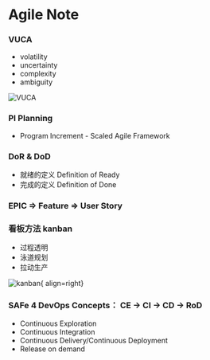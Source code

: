 # Agile Note

### VUCA
- volatility
- uncertainty
- complexity
- ambiguity

![VUCA](https://static.wixstatic.com/media/b59703_d9d08e99893845429d53fbcee257db8e~mv2.png/v1/fill/w_740,h_414,al_c,q_95/b59703_d9d08e99893845429d53fbcee257db8e~mv2.webp)

### PI Planning 
- Program Increment - Scaled Agile Framework

### DoR & DoD
- 就绪的定义 Definition of Ready
- 完成的定义 Definition of Done

### EPIC => Feature => User Story

### 看板方法 kanban
- 过程透明
- 泳道规划
- 拉动生产

![kanban](http://www.kanbanblog.com/explained/image/kanban-board-3.png){ align=right}


### SAFe 4 DevOps Concepts： CE -> CI -> CD -> RoD
- Continuous Exploration
- Continuous Integration
- Continuous Delivery/Continuous Deployment
- Release on demand


